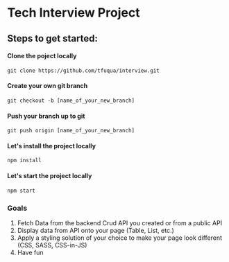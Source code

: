 # Tech Interview Project

## Steps to get started:

#### Clone the poject locally
`git clone https://github.com/tfuqua/interview.git`

#### Create your own git branch
`git checkout -b [name_of_your_new_branch]`

#### Push your branch up to git
`git push origin [name_of_your_new_branch]`

#### Let's install the project locally
`npm install`

#### Let's start the project locally
`npm start`

### Goals
1. Fetch Data from the backend Crud API you created or from a public API
2. Display data from API onto your page (Table, List, etc.)
3. Apply a styling solution of your choice to make your page look different (CSS, SASS, CSS-in-JS)
4. Have fun
